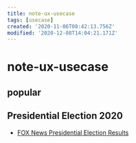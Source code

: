 ```yaml
---
title: note-ux-usecase
tags: [usecase]
created: '2020-11-06T08:42:13.756Z'
modified: '2020-12-08T14:04:21.171Z'
---
```


# note-ux-usecase

## popular

## Presidential Election 2020

- [FOX News Presidential Election Results](https://www.foxnews.com/elections/2020/general-results)
